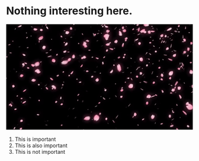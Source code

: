 # Nothing interesting here.
![image info](./images/Sakura.gif)

1. This is important
2. This is also important
3. This is not important
